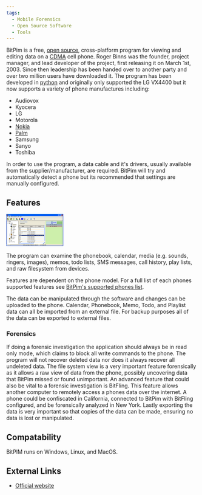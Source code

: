 ```yaml
---
tags:
  - Mobile Forensics
  - Open Source Software
  - Tools
---
```

BitPim is a free, [open source](https://opensource.org/osd/), cross-platform
program for viewing and editing data on a [CDMA](cdma.md) cell phone.
Roger Binns was the founder, project manager,
and lead developer of the project, first releasing it on March 1st,
2003. Since then leadership has been handed over to another party and
over two million users have downloaded it. The program has been
developed in [python](python.md) and originally only supported
the LG VX4400 but it now supports a variety of phone manufactures
including:

* Audiovox
* Kyocera
* LG
* Motorola
* [Nokia](nokia.md)
* [Palm](palm.md)
* Samsung
* Sanyo
* Toshiba

In order to use the program, a data cable and it's drivers, usually
available from the supplier/manufacturer, are required. BitPim will try
and automatically detect a phone but its recommended that settings are
manually configured.

## Features

![Alt text](assets/images/150px-bitpim.png "screen-phonebooktab.png")

The program can examine the phonebook, calendar, media (e.g. sounds,
ringers, images), memos, todo lists, SMS messages, call history, play
lists, and raw filesystem from devices.

Features are dependent on the phone model. For a full list of each
phones supported features see [BitPim's supported phones
list](http://www.bitpim.org/help/phones-featuressupported.htm).

The data can be manipulated through the software and changes can be
uploaded to the phone. Calendar, Phonebook, Memo, Todo, and Playlist
data can all be imported from an external file. For backup purposes all
of the data can be exported to external files.

### Forensics

If doing a forensic investigation the application should always be in
read only mode, which claims to block all write commands to the phone.
The program will not recover deleted data nor does it always recover all
undeleted data. The file system view is a very important feature
forensically as it allows a raw view of data from the phone, possibly
uncovering data that BitPim missed or found unimportant. An advanced
feature that could also be vital to a forensic investigation is
BitFling. This feature allows another computer to
remotely access a phones data over the internet. A phone could be
confiscated in California, connected to BitPim with
BitFling configured, and be forensically analyzed
in New York. Lastly exporting the data is very important so that copies
of the data can be made, ensuring no data is lost or manipulated.

## Compatability

BitPIM runs on Windows, Linux, and MacOS.

## External Links

* [Official website](http://www.bitpim.org/)
